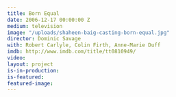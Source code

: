 ```yaml
---
title: Born Equal
date: 2006-12-17 00:00:00 Z
medium: television
image: "/uploads/shaheen-baig-casting-born-equal.jpg"
director: Dominic Savage
with: Robert Carlyle, Colin Firth, Anne-Marie Duff
imdb: http://www.imdb.com/title/tt0810949/
video: 
layout: project
is-in-production: 
is-featured: 
featured-image: 
---
```


